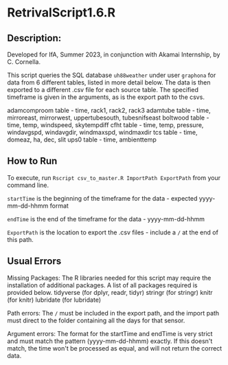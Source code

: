 # RetrivalScript1.6.R

## Description: 

Developed for IfA, Summer 2023, in conjunction with Akamai Internship, by C. Cornella.

This script queries the SQL database `uh88weather` under user `graphona` for data from 6 different tables, listed in more detail below. The data is then exported to a different .csv file for each source table. The specified timeframe is given in the arguments, as is the export path to the csvs.

adamcomproom table - time, rack1, rack2, rack3
adamtube table - time, mirroreast, mirrorwest, uppertubesouth, tubesnifseast
boltwood table - time, temp, windspeed, skytempdiff
cfht table - time, temp, pressure, windavgspd, windavgdir, windmaxspd, windmaxdir
tcs table - time, domeaz, ha, dec, slit
ups0 table - time, ambienttemp

## How to Run


To execute, run `Rscript csv_to_master.R ImportPath ExportPath` from your command line. 

`startTime` is the beginning of the timeframe for the data - expected yyyy-mm-dd-hhmm format

`endTime` is the end of the timeframe for the data - yyyy-mm-dd-hhmm

`ExportPath` is the location to export the .csv files - include a `/` at the end of this path. 


## Usual Errors

Missing Packages: The R libraries needed for this script may require the installation of additional packages. A list of all packages required is provided below.
tidyverse (for dplyr, readr, tidyr)
stringr (for stringr)
knitr (for knitr)
lubridate (for lubridate)

Path errors: The `/` must be included in the export path, and the import path must direct to the folder containing all the days for that sensor. 

Argument errors: The format for the startTime and endTime is very strict and must match the pattern (yyyy-mm-dd-hhmm) exactly. If this doesn't match, the time won't be processed as equal, and will not return the correct data.

